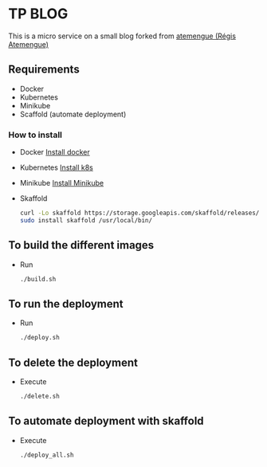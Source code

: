 # TP BLOG

This is a micro service on a small blog forked from [atemengue (Régis Atemengue)](https://github.com/atemengue/tp-blog)

## Requirements

- Docker
- Kubernetes
- Minikube
- Scaffold (automate deployment)

### How to install

- Docker [Install docker](https://www.digitalocean.com/community/tutorials/how-to-install-and-use-docker-on-ubuntu-20-04)

- Kubernetes [Install k8s](https://kubernetes.io/docs/tasks/tools/install-kubectl-linux/)

- Minikube [Install Minikube](https://kubernetes.io/fr/docs/tasks/tools/install-minikube/)

- Skaffold

    ```bash
    curl -Lo skaffold https://storage.googleapis.com/skaffold/releases/latest/skaffold-linux-amd64 && \
    sudo install skaffold /usr/local/bin/
    ```

## To build the different images

- Run

    ```bash
    ./build.sh
    ```

## To run the deployment

- Run

    ```bash
    ./deploy.sh
    ```

## To delete the deployment

- Execute

    ```bash
    ./delete.sh
    ```

## To automate deployment with skaffold

- Execute

    ```bash
    ./deploy_all.sh
    ```
